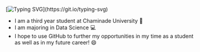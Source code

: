 [![Typing SVG](https://readme-typing-svg.demolab.com?font=Fira+Code&weight=600&pause=1000&color=F729EC&random=false&width=435&lines=Hi%2C+I'm+Faith!)](https://git.io/typing-svg)
- I am a third year student at Chaminade University 🏫
- I am majoring in Data Science 💻
- I hope to use GitHub to further my opportunities in my time as a student as well as in my future career! 😄


<!---
FaithHardie/FaithHardie is a ✨ special ✨ repository because its `README.md` (this file) appears on your GitHub profile.
You can click the Preview link to take a look at your changes.
--->
